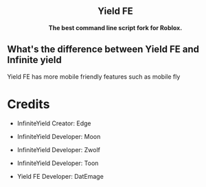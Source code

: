 <div align="center">
  
  ## Yield FE
  
  **The best command line script fork for Roblox.**

</div>

## What's the difference between Yield FE and Infinite yield
Yield FE has more mobile friendly features such as mobile fly

# Credits
- InfiniteYield Creator: Edge

- InfiniteYield Developer: Moon
- InfiniteYield Developer: Zwolf
- InfiniteYield Developer: Toon
- Yield FE Developer: DatEmage
